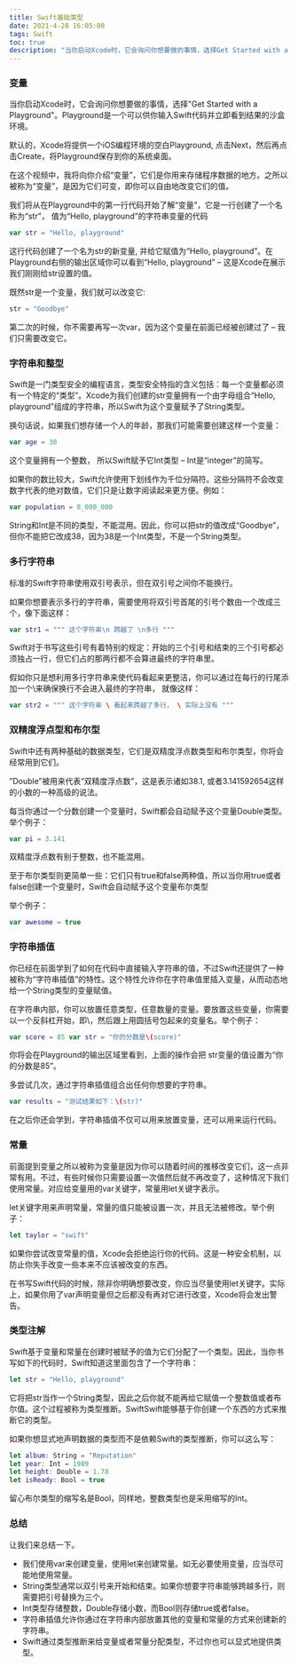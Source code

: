 ```yaml
---
title: Swift基础类型
date: 2021-4-28 16:05:00
tags: Swift
toc: true
description: "当你启动Xcode时，它会询问你想要做的事情，选择Get Started with a Playground。Playground是一个可以供你输入Swift代码并立即看到结果的沙盒环境。"
---
```








### 变量

当你启动Xcode时，它会询问你想要做的事情，选择"Get Started with a Playground"。Playground是一个可以供你输入Swift代码并立即看到结果的沙盒环境。

默认的，Xcode将提供一个iOS编程环境的空白Playground, 点击Next，然后再点击Create，将Playground保存到你的系统桌面。

在这个视频中，我将向你介绍“变量”，它们是你用来存储程序数据的地方。之所以被称为“变量”，是因为它们可变，即你可以自由地改变它们的值。

我们将从在Playground中的第一行代码开始了解“变量”，它是一行创建了一个名称为“str”， 值为“Hello, playground”的字符串变量的代码

```swift
var str = "Hello, playground"
```

这行代码创建了一个名为str的新变量, 并给它赋值为“Hello, playground”。在Playground右侧的输出区域你可以看到“Hello, playground” – 这是Xcode在展示我们刚刚给str设置的值。

既然str是一个变量，我们就可以改变它:

```swift
str = "Goodbye"
```

第二次的时候，你不需要再写一次var，因为这个变量在前面已经被创建过了 – 我们只需要改变它。





### 字符串和整型

Swift是一门类型安全的编程语言，类型安全特指的含义包括：每一个变量都必须有一个特定的“类型”。Xcode为我们创建的str变量拥有一个由字母组合“Hello, playground”组成的字符串，所以Swift为这个变量赋予了String类型。

换句话说，如果我们想存储一个人的年龄，那我们可能需要创建这样一个变量：

```swift
var age = 38
```

这个变量拥有一个整数， 所以Swift赋予它Int类型 – Int是“integer”的简写。

如果你的数比较大，Swift允许使用下划线作为千位分隔符。这些分隔符不会改变数字代表的绝对数值，它们只是让数字阅读起来更方便。例如：

```swift
var population = 8_000_000
```

String和Int是不同的类型，不能混用。因此，你可以把str的值改成“Goodbye”，但你不能把它改成38，因为38是一个Int类型，不是一个String类型。

### 多行字符串

标准的Swift字符串使用双引号表示，但在双引号之间你不能换行。

如果你想要表示多行的字符串，需要使用将双引号首尾的引号个数由一个改成三个，像下面这样：

```swift
var str1 = """ 这个字符串\n 跨越了 \n多行 """
```

Swift对于书写这些引号有着特别的规定：开始的三个引号和结束的三个引号都必须独占一行，但它们占的那两行都不会算进最终的字符串里。

假如你只是想利用多行字符串来使代码看起来更整洁，你可以通过在每行的行尾添加一个\来确保换行不会进入最终的字符串， 就像这样：

```swift
var str2 = """ 这个字符串 \ 看起来跨越了多行， \ 实际上没有 """
```

### 双精度浮点型和布尔型

Swift中还有两种基础的数据类型，它们是双精度浮点数类型和布尔类型，你将会经常用到它们。

”Double”被用来代表“双精度浮点数”，这是表示诸如38.1, 或者3.141592654这样的小数的一种高级的说法。

每当你通过一个分数创建一个变量时，Swift都会自动赋予这个变量Double类型。举个例子：

```swift
var pi = 3.141
```

双精度浮点数有别于整数，也不能混用。

至于布尔类型则更简单一些：它们只有true和false两种值，所以当你用true或者false创建一个变量时，Swift会自动赋予这个变量布尔类型

举个例子：

```swift
var awesome = true
```

### 字符串插值

你已经在前面学到了如何在代码中直接输入字符串的值，不过Swift还提供了一种被称为“字符串插值”的特性。这个特性允许你在字符串值里插入变量，从而动态地给一个String类型的变量赋值。

在字符串内部，你可以放置任意类型，任意数量的变量。要放置这些变量，你需要以一个反斜杠开始，即\，然后跟上用圆括号包起来的变量名。举个例子：

```swift
var score = 85 var str = "你的分数是\(score)"
```

你将会在Playground的输出区域里看到，上面的操作会把 str变量的值设置为“你的分数是85”。

多尝试几次，通过字符串插值组合出任何你想要的字符串。

```swift
var results = "测试结果如下：\(str)"
```

在之后你还会学到，字符串插值不仅可以用来放置变量，还可以用来运行代码。

### 常量

前面提到变量之所以被称为变量是因为你可以随着时间的推移改变它们，这一点非常有用。不过，有些时候你只需要设置一次值然后就不再改变了，这种情况下我们使用常量。对应给变量用的var关键字，常量用let关键字表示。

let关键字用来声明常量，常量的值只能被设置一次，并且无法被修改。举个例子：

```swift
let taylor = "swift"
```

如果你尝试改变常量的值，Xcode会拒绝运行你的代码。这是一种安全机制，以防止你失手改变一些本来不应该被改变的东西。

在书写Swift代码的时候，除非你明确想要改变，你应当尽量使用let关键字。实际上，如果你用了var声明变量但之后都没有再对它进行改变，Xcode将会发出警告。

### 类型注解

Swift基于变量和常量在创建时被赋予的值为它们分配了一个类型。因此，当你书写如下的代码时，Swift知道这里面包含了一个字符串：

```swift
let str = "Hello, playground"
```

它将把str当作一个String类型，因此之后你就不能再给它赋值一个整数值或者布尔值。这个过程被称为类型推断。SwiftSwift能够基于你创建一个东西的方式来推断它的类型。

如果你想显式地声明数据的类型而不是依赖Swift的类型推断，你可以这么写：

```swift
let album: String = "Reputation"
let year: Int = 1989
let height: Double = 1.78
let isReady: Bool = true
```

留心布尔类型的缩写名是Bool，同样地，整数类型也是采用缩写的Int。

### 总结

让我们来总结一下。

- 我们使用var来创建变量，使用let来创建常量。如无必要使用变量，应当尽可能地使用常量。
- String类型通常以双引号来开始和结束。如果你想要字符串能够跨越多行，则需要把引号替换为三个。
- Int类型存储整数，Double存储小数，而Bool则存储true或者false。
- 字符串插值允许你通过在字符串内部放置其他的变量和常量的方式来创建新的字符串。
- Swift通过类型推断来给变量或者常量分配类型，不过你也可以显式地提供类型。
